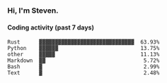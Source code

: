 ### Hi, I'm Steven.

#### Coding activity (past 7 days)
```
Rust      ▓▓▓▓▓▓▓▓▓▓▓▓▓▓▓▓▓▓▓▓▓▓▓▓▓▓▓▓▓▓  63.93%
Python    ▓▓▓▓▓▓                          13.75%
other     ▓▓▓▓▓                           11.13%
Markdown  ▓▓                               5.72%
Bash      ▓                                2.99%
Text      ▓                                2.48%
```
